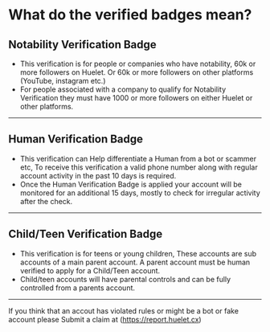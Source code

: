 

# What do the verified badges mean?

## Notability Verification Badge

* This verification is for people or companies who have notability, 60k or more followers on Huelet. Or 60k or more followers on other platforms (YouTube, instagram etc.) 
* For people associated with a company to qualify for Notability Verification they must have 1000 or more followers on either Huelet or other platforms.
---

## Human Verification Badge

* This verification can Help differentiate a Human from a bot or scammer etc, To receive this verification a valid phone number along with regular account activity in the past 10 days is required. 
* Once the Human Verification Badge is applied your account will be monitored for an additional  15 days, mostly to check for irregular activity after  the check.         
---

## Child/Teen Verification Badge

* This verification is for teens or young children, These accounts are sub accounts of a main parent account.
A parent account must be human verified to apply for a Child/Teen account.
*  Child/teen accounts will have parental controls and can be fully controlled from a parents account. 




---


If you think that an accout has violated rules or might be a bot or fake account please Submit a claim at (https://report.huelet.cx) 

